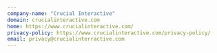 ```yaml
---
company-name: "Crucial Interactive"
domain: crucialinteractive.com
home: https://www.crucialinteractive.com/
privacy-policy: https://www.crucialinteractive.com/privacy-policy/
email: privacy@crucialinterractive.com
---
```




